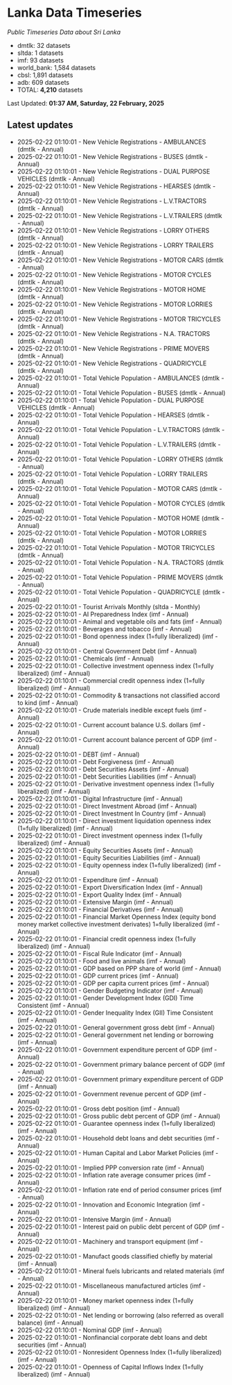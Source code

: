 # Lanka Data Timeseries
*Public Timeseries Data about Sri Lanka*

* dmtlk: 32 datasets
* sltda: 1 datasets
* imf: 93 datasets
* world_bank: 1,584 datasets
* cbsl: 1,891 datasets
* adb: 609 datasets
* TOTAL: **4,210** datasets

Last Updated: **01:37 AM, Saturday, 22 February, 2025**

## Latest updates

* 2025-02-22 01:10:01 - New Vehicle Registrations - AMBULANCES (dmtlk - Annual)
* 2025-02-22 01:10:01 - New Vehicle Registrations - BUSES (dmtlk - Annual)
* 2025-02-22 01:10:01 - New Vehicle Registrations - DUAL PURPOSE VEHICLES (dmtlk - Annual)
* 2025-02-22 01:10:01 - New Vehicle Registrations - HEARSES (dmtlk - Annual)
* 2025-02-22 01:10:01 - New Vehicle Registrations - L.V.TRACTORS (dmtlk - Annual)
* 2025-02-22 01:10:01 - New Vehicle Registrations - L.V.TRAILERS (dmtlk - Annual)
* 2025-02-22 01:10:01 - New Vehicle Registrations - LORRY OTHERS (dmtlk - Annual)
* 2025-02-22 01:10:01 - New Vehicle Registrations - LORRY TRAILERS (dmtlk - Annual)
* 2025-02-22 01:10:01 - New Vehicle Registrations - MOTOR CARS (dmtlk - Annual)
* 2025-02-22 01:10:01 - New Vehicle Registrations - MOTOR CYCLES (dmtlk - Annual)
* 2025-02-22 01:10:01 - New Vehicle Registrations - MOTOR HOME (dmtlk - Annual)
* 2025-02-22 01:10:01 - New Vehicle Registrations - MOTOR LORRIES (dmtlk - Annual)
* 2025-02-22 01:10:01 - New Vehicle Registrations - MOTOR TRICYCLES (dmtlk - Annual)
* 2025-02-22 01:10:01 - New Vehicle Registrations - N.A. TRACTORS (dmtlk - Annual)
* 2025-02-22 01:10:01 - New Vehicle Registrations - PRIME MOVERS (dmtlk - Annual)
* 2025-02-22 01:10:01 - New Vehicle Registrations - QUADRICYCLE (dmtlk - Annual)
* 2025-02-22 01:10:01 - Total Vehicle Population - AMBULANCES (dmtlk - Annual)
* 2025-02-22 01:10:01 - Total Vehicle Population - BUSES (dmtlk - Annual)
* 2025-02-22 01:10:01 - Total Vehicle Population - DUAL PURPOSE VEHICLES (dmtlk - Annual)
* 2025-02-22 01:10:01 - Total Vehicle Population - HEARSES (dmtlk - Annual)
* 2025-02-22 01:10:01 - Total Vehicle Population - L.V.TRACTORS (dmtlk - Annual)
* 2025-02-22 01:10:01 - Total Vehicle Population - L.V.TRAILERS (dmtlk - Annual)
* 2025-02-22 01:10:01 - Total Vehicle Population - LORRY OTHERS (dmtlk - Annual)
* 2025-02-22 01:10:01 - Total Vehicle Population - LORRY TRAILERS (dmtlk - Annual)
* 2025-02-22 01:10:01 - Total Vehicle Population - MOTOR CARS (dmtlk - Annual)
* 2025-02-22 01:10:01 - Total Vehicle Population - MOTOR CYCLES (dmtlk - Annual)
* 2025-02-22 01:10:01 - Total Vehicle Population - MOTOR HOME (dmtlk - Annual)
* 2025-02-22 01:10:01 - Total Vehicle Population - MOTOR LORRIES (dmtlk - Annual)
* 2025-02-22 01:10:01 - Total Vehicle Population - MOTOR TRICYCLES (dmtlk - Annual)
* 2025-02-22 01:10:01 - Total Vehicle Population - N.A. TRACTORS (dmtlk - Annual)
* 2025-02-22 01:10:01 - Total Vehicle Population - PRIME MOVERS (dmtlk - Annual)
* 2025-02-22 01:10:01 - Total Vehicle Population - QUADRICYCLE (dmtlk - Annual)
* 2025-02-22 01:10:01 - Tourist Arrivals Monthly (sltda - Monthly)
* 2025-02-22 01:10:01 - AI Preparedness Index (imf - Annual)
* 2025-02-22 01:10:01 - Animal and vegetable oils and fats (imf - Annual)
* 2025-02-22 01:10:01 - Beverages and tobacco (imf - Annual)
* 2025-02-22 01:10:01 - Bond openness index (1=fully liberalized) (imf - Annual)
* 2025-02-22 01:10:01 - Central Government Debt (imf - Annual)
* 2025-02-22 01:10:01 - Chemicals (imf - Annual)
* 2025-02-22 01:10:01 - Collective investment openness index (1=fully liberalized) (imf - Annual)
* 2025-02-22 01:10:01 - Commercial credit openness index (1=fully liberalized) (imf - Annual)
* 2025-02-22 01:10:01 - Commodity & transactions not classified accord to kind (imf - Annual)
* 2025-02-22 01:10:01 - Crude materials inedible except fuels (imf - Annual)
* 2025-02-22 01:10:01 - Current account balance U.S. dollars (imf - Annual)
* 2025-02-22 01:10:01 - Current account balance percent of GDP (imf - Annual)
* 2025-02-22 01:10:01 - DEBT (imf - Annual)
* 2025-02-22 01:10:01 - Debt Forgiveness (imf - Annual)
* 2025-02-22 01:10:01 - Debt Securities Assets (imf - Annual)
* 2025-02-22 01:10:01 - Debt Securities Liabilities (imf - Annual)
* 2025-02-22 01:10:01 - Derivative investment openness index (1=fully liberalized) (imf - Annual)
* 2025-02-22 01:10:01 - Digital Infrastructure (imf - Annual)
* 2025-02-22 01:10:01 - Direct Investment Abroad (imf - Annual)
* 2025-02-22 01:10:01 - Direct Investment In Country (imf - Annual)
* 2025-02-22 01:10:01 - Direct investment liquidation openness index (1=fully liberalized) (imf - Annual)
* 2025-02-22 01:10:01 - Direct investment openness index (1=fully liberalized) (imf - Annual)
* 2025-02-22 01:10:01 - Equity Securities Assets (imf - Annual)
* 2025-02-22 01:10:01 - Equity Securities Liabilities (imf - Annual)
* 2025-02-22 01:10:01 - Equity openness index (1=fully liberalized) (imf - Annual)
* 2025-02-22 01:10:01 - Expenditure (imf - Annual)
* 2025-02-22 01:10:01 - Export Diversification Index (imf - Annual)
* 2025-02-22 01:10:01 - Export Quality Index (imf - Annual)
* 2025-02-22 01:10:01 - Extensive Margin (imf - Annual)
* 2025-02-22 01:10:01 - Financial Derivatives (imf - Annual)
* 2025-02-22 01:10:01 - Financial Market Openness Index (equity bond money market collective investment derivates) 1=fully liberalized (imf - Annual)
* 2025-02-22 01:10:01 - Financial credit openness index (1=fully liberalized) (imf - Annual)
* 2025-02-22 01:10:01 - Fiscal Rule Indicator (imf - Annual)
* 2025-02-22 01:10:01 - Food and live animals (imf - Annual)
* 2025-02-22 01:10:01 - GDP based on PPP share of world (imf - Annual)
* 2025-02-22 01:10:01 - GDP current prices (imf - Annual)
* 2025-02-22 01:10:01 - GDP per capita current prices (imf - Annual)
* 2025-02-22 01:10:01 - Gender Budgeting Indicator (imf - Annual)
* 2025-02-22 01:10:01 - Gender Development Index (GDI) Time Consistent (imf - Annual)
* 2025-02-22 01:10:01 - Gender Inequality Index (GII) Time Consistent (imf - Annual)
* 2025-02-22 01:10:01 - General government gross debt (imf - Annual)
* 2025-02-22 01:10:01 - General government net lending or borrowing (imf - Annual)
* 2025-02-22 01:10:01 - Government expenditure percent of GDP (imf - Annual)
* 2025-02-22 01:10:01 - Government primary balance percent of GDP (imf - Annual)
* 2025-02-22 01:10:01 - Government primary expenditure percent of GDP (imf - Annual)
* 2025-02-22 01:10:01 - Government revenue percent of GDP (imf - Annual)
* 2025-02-22 01:10:01 - Gross debt position (imf - Annual)
* 2025-02-22 01:10:01 - Gross public debt percent of GDP (imf - Annual)
* 2025-02-22 01:10:01 - Guarantee openness index (1=fully liberalized) (imf - Annual)
* 2025-02-22 01:10:01 - Household debt loans and debt securities (imf - Annual)
* 2025-02-22 01:10:01 - Human Capital and Labor Market Policies (imf - Annual)
* 2025-02-22 01:10:01 - Implied PPP conversion rate (imf - Annual)
* 2025-02-22 01:10:01 - Inflation rate average consumer prices (imf - Annual)
* 2025-02-22 01:10:01 - Inflation rate end of period consumer prices (imf - Annual)
* 2025-02-22 01:10:01 - Innovation and Economic Integration (imf - Annual)
* 2025-02-22 01:10:01 - Intensive Margin (imf - Annual)
* 2025-02-22 01:10:01 - Interest paid on public debt percent of GDP (imf - Annual)
* 2025-02-22 01:10:01 - Machinery and transport equipment (imf - Annual)
* 2025-02-22 01:10:01 - Manufact goods classified chiefly by material (imf - Annual)
* 2025-02-22 01:10:01 - Mineral fuels lubricants and related materials (imf - Annual)
* 2025-02-22 01:10:01 - Miscellaneous manufactured articles (imf - Annual)
* 2025-02-22 01:10:01 - Money market openness index (1=fully liberalized) (imf - Annual)
* 2025-02-22 01:10:01 - Net lending or borrowing (also referred as overall balance) (imf - Annual)
* 2025-02-22 01:10:01 - Nominal GDP (imf - Annual)
* 2025-02-22 01:10:01 - Nonfinancial corporate debt loans and debt securities (imf - Annual)
* 2025-02-22 01:10:01 - Nonresident Openness Index (1=fully liberalized) (imf - Annual)
* 2025-02-22 01:10:01 - Openness of Capital Inflows Index (1=fully liberalized) (imf - Annual)